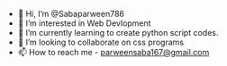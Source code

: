 - 👋 Hi, I’m @Sabaparween786
- 👀 I’m interested in Web Devlopment
- 🌱 I’m currently learning to create python script codes.
- 💞️ I’m looking to collaborate on css programs
- 📫 How to reach me - parweensaba167@gmail.com

<!---
Sabaparween786/Sabaparween786 is a ✨ special ✨ repository because its `README.md` (this file) appears on your GitHub profile.
You can click the Preview link to take a look at your changes.
--->
